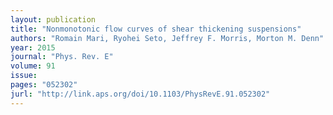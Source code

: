 ```yaml
---
layout: publication
title: "Nonmonotonic flow curves of shear thickening suspensions"
authors: "Romain Mari, Ryohei Seto, Jeffrey F. Morris, Morton M. Denn"
year: 2015
journal: "Phys. Rev. E"
volume: 91
issue: 
pages: "052302"
jurl: "http://link.aps.org/doi/10.1103/PhysRevE.91.052302"
---
```

